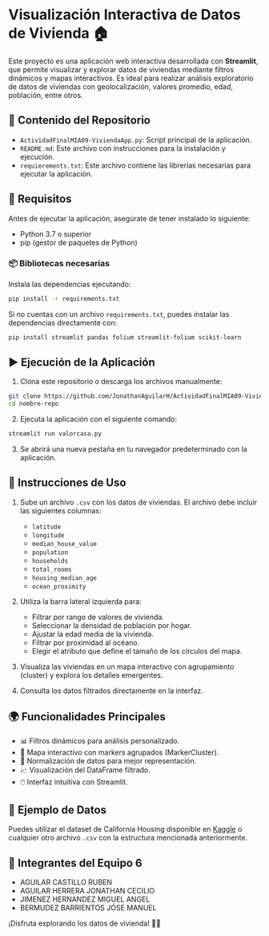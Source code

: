 # Visualización Interactiva de Datos de Vivienda 🏠

Este proyecto es una aplicación web interactiva desarrollada con **Streamlit**, que permite visualizar y explorar datos de viviendas mediante filtros dinámicos y mapas interactivos. Es ideal para realizar análisis exploratorio de datos de viviendas con geolocalización, valores promedio, edad, población, entre otros.

## 📁 Contenido del Repositorio

- `ActividadFinalMIA09-ViviendaApp.py`: Script principal de la aplicación.
- `README.md`: Este archivo con instrucciones para la instalación y ejecución.
- `requierements.txt`: Este archivo contiene las librerías necesarias para ejecutar la aplicación.

## 🚀 Requisitos

Antes de ejecutar la aplicación, asegúrate de tener instalado lo siguiente:

- Python 3.7 o superior
- pip (gestor de paquetes de Python)

### 📦 Bibliotecas necesarias

Instala las dependencias ejecutando:

```bash
pip install -r requirements.txt
```

Si no cuentas con un archivo `requirements.txt`, puedes instalar las dependencias directamente con:

```bash
pip install streamlit pandas folium streamlit-folium scikit-learn
```

## ▶️ Ejecución de la Aplicación

1. Clona este repositorio o descarga los archivos manualmente:

```bash
git clone https://github.com/JonathanAguilarH/ActividadFinalMIA09-ViviendaApp.git
cd nombre-repo
```

2. Ejecuta la aplicación con el siguiente comando:

```bash
streamlit run valorcasa.py
```

3. Se abrirá una nueva pestaña en tu navegador predeterminado con la aplicación.

## 📝 Instrucciones de Uso

1. Sube un archivo `.csv` con los datos de viviendas. El archivo debe incluir las siguientes columnas:

   - `latitude`
   - `longitude`
   - `median_house_value`
   - `population`
   - `households`
   - `total_rooms`
   - `housing_median_age`
   - `ocean_proximity`

2. Utiliza la barra lateral izquierda para:

   - Filtrar por rango de valores de vivienda.
   - Seleccionar la densidad de población por hogar.
   - Ajustar la edad media de la vivienda.
   - Filtrar por proximidad al océano.
   - Elegir el atributo que define el tamaño de los círculos del mapa.

3. Visualiza las viviendas en un mapa interactivo con agrupamiento (cluster) y explora los detalles emergentes.

4. Consulta los datos filtrados directamente en la interfaz.

## 🌍 Funcionalidades Principales

- 📊 Filtros dinámicos para análisis personalizado.
- 📌 Mapa interactivo con markers agrupados (MarkerCluster).
- 🧠 Normalización de datos para mejor representación.
- 📈 Visualización del DataFrame filtrado.
- 🖱️ Interfaz intuitiva con Streamlit.

## 🧪 Ejemplo de Datos

Puedes utilizar el dataset de California Housing disponible en [Kaggle](https://www.kaggle.com/datasets/camnugent/california-housing-prices) o cualquier otro archivo `.csv` con la estructura mencionada anteriormente.

## 📖 Integrantes del Equipo 6
- AGUILAR CASTILLO RUBEN
- AGUILAR HERRERA JONATHAN CECILIO
- JIMENEZ HERNANDEZ MIGUEL ANGEL
- BERMUDEZ BARRIENTOS JÓSE MANUEL

¡Disfruta explorando los datos de vivienda! 🏡📍

